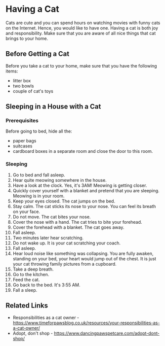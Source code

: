 # Having a Cat
Cats are cute and you can spend hours on watching movies with funny cats on the Internet. Hence, you would like to have one. Having a cat is both joy and responsibility. Make sure that you are aware of all nice things that cat brings to your home. 

## Before Getting a Cat
Before you take a cat to your home, make sure that you have the following items:
* litter box
* two bowls
* couple of cat's toys

## Sleeping in a House with a Cat
### Prerequisites
Before going to bed, hide all the:
* paper bags
* suitcases
* cardboard boxes
in a separate room and close the door to this room.

### Sleeping
1. Go to bed and fall asleep.
1. Hear quite meowing somewhere in the house.
1. Have a look at the clock. Yes, it's 3AM!
Meowing is getting closer.
1. Quickly cover yourself with a blanket and pretend that you are sleeping.
Meowing is in your room.
1. Keep your eyes closed.
The cat jumps on the bed.
1. Stay calm.
The cat sticks its nose to your nose. You can feel its breath on your face.
1. Do not move.
The cat bites your nose.
1. Cover the nose with a hand.
The cat tries to bite your forehead.
1. Cover the forehead with a blanket.
The cat goes away.
1. Fall asleep.
1. Two minutes later hear scratching.
1. Do not wake up. It is your cat scratching your coach.
1. Fall asleep.
1. Hear loud noise like something was collapsing.
You are fully awaken, standing on your bed, your heart would jump out of the chest. It is just your cat throwing family pictures from a cupboard.
1. Take a deep breath.
1. Go to the kitchen.
1. Feed the cat.
1. Go back to the bed.
It's 3:55 AM.
1. Fall a sleep.

## Related Links
* Responsibilities as a cat owner - https://www.timeforpawsblog.co.uk/resources/your-responsibilities-as-a-cat-owner/
* Adopt, don't shop - https://www.dancingpawspetcare.com/adopt-dont-shop/
